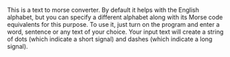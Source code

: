 This is a text to morse converter. By default it helps with the English alphabet, but you can specify a different alphabet along with its Morse code equivalents for this purpose. To use it, just turn on the program and enter a word, sentence or any text of your choice. Your input text will create a string of dots (which indicate a short signal) and dashes (which indicate a long signal).
